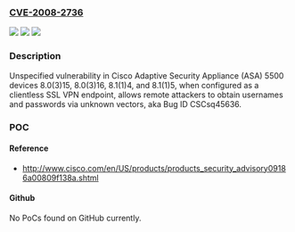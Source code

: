 ### [CVE-2008-2736](https://cve.mitre.org/cgi-bin/cvename.cgi?name=CVE-2008-2736)
![](https://img.shields.io/static/v1?label=Product&message=n%2Fa&color=blue)
![](https://img.shields.io/static/v1?label=Version&message=n%2Fa&color=blue)
![](https://img.shields.io/static/v1?label=Vulnerability&message=n%2Fa&color=brighgreen)

### Description

Unspecified vulnerability in Cisco Adaptive Security Appliance (ASA) 5500 devices 8.0(3)15, 8.0(3)16, 8.1(1)4, and 8.1(1)5, when configured as a clientless SSL VPN endpoint, allows remote attackers to obtain usernames and passwords via unknown vectors, aka Bug ID CSCsq45636.

### POC

#### Reference
- http://www.cisco.com/en/US/products/products_security_advisory09186a00809f138a.shtml

#### Github
No PoCs found on GitHub currently.

